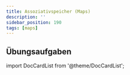 ```yaml
---
title: Assoziativspeicher (Maps)
description: ''
sidebar_position: 190
tags: [maps]
---
```


## Übungsaufgaben
import DocCardList from '@theme/DocCardList';

<DocCardList />